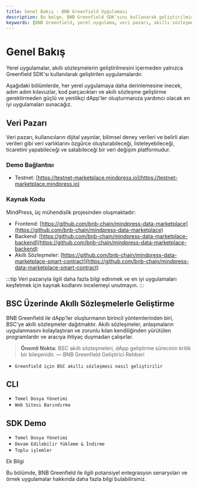 ```yaml
---
title: Genel Bakış - BNB Greenfield Uygulaması
description: Bu belge, BNB Greenfield SDK'sını kullanarak geliştirilmiş yerel uygulamaların temellerini keşfeder. Veri pazarı, akıllı sözleşmelerle geliştirme ve diğer önemli konular hakkında bilgi sağlar.
keywords: [BNB Greenfield, yerel uygulama, veri pazarı, akıllı sözleşmeler, dApp, SDK, geliştirme]
---
```


# Genel Bakış
Yerel uygulamalar, akıllı sözleşmelerin geliştirilmesini içermeden yalnızca Greenfield SDK'sı kullanılarak geliştirilen uygulamalardır.

Aşağıdaki bölümlerde, her yerel uygulamaya daha derinlemesine inecek, adım adım kılavuzlar, kod parçacıkları ve akıllı sözleşme geliştirme gerektirmeden güçlü ve yenilikçi dApp'ler oluşturmanıza yardımcı olacak en iyi uygulamaları sunacağız.

## Veri Pazarı

Veri pazarı, kullanıcıların dijital yayınlar, bilimsel deney verileri ve belirli alan verileri gibi veri varlıklarını özgürce oluşturabileceği, listeleyebileceği, ticaretini yapabileceği ve satabileceği bir veri değişim platformudur.

### Demo Bağlantısı

* Testnet: [https://testnet-marketplace.mindpress.io](https://testnet-marketplace.mindpress.io)

### Kaynak Kodu

MindPress, üç mühendislik projesinden oluşmaktadır:

* Frontend: [https://github.com/bnb-chain/mindpress-data-marketplace](https://github.com/bnb-chain/mindpress-data-marketplace)
* Backend: [https://github.com/bnb-chain/mindpress-data-marketplace-backend](https://github.com/bnb-chain/mindpress-data-marketplace-backend)
* Akıllı Sözleşmeler: [https://github.com/bnb-chain/mindpress-data-marketplace-smart-contract](https://github.com/bnb-chain/mindpress-data-marketplace-smart-contract)

:::tip
Veri pazarıyla ilgili daha fazla bilgi edinmek ve en iyi uygulamaları keşfetmek için kaynak kodlarını incelemeyi unutmayın.
:::

## BSC Üzerinde Akıllı Sözleşmelerle Geliştirme
BNB Greenfield ile dApp'ler oluşturmanın birincil yöntemlerinden biri, BSC'ye akıllı sözleşmeler dağıtmaktır. Akıllı sözleşmeler, anlaşmaların uygulanmasını kolaylaştıran ve zorunlu kılan kendiliğinden yürütülen programlardır ve aracıya ihtiyaç duymadan çalışırlar.

> **Önemli Nokta:** BSC akıllı sözleşmeleri, dApp geliştirme sürecinin kritik bir bileşenidir. 
> — BNB Greenfield Geliştirici Rehberi

* `Greenfield için BSC akıllı sözleşmesi nasıl geliştirilir`

## CLI

* `Temel Dosya Yönetimi`
* `Web Sitesi Barındırma`

## SDK Demo

* `Temel Dosya Yönetimi`
* `Devam Edilebilir Yükleme & İndirme`
* `Toplu işlemler`


Ek Bilgi

Bu bölümde, BNB Greenfield ile ilgili potansiyel entegrasyon senaryoları ve örnek uygulamalar hakkında daha fazla bilgi bulabilirsiniz.

